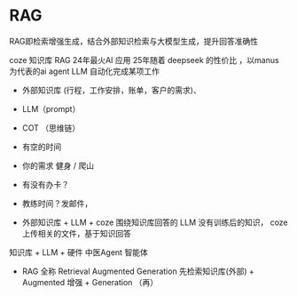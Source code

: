 # RAG

RAG即检索增强生成，结合外部知识检索与大模型生成，提升回答准确性

coze 知识库 RAG 24年最火AI 应用
25年随着 deepseek 的性价比 ，以manus 为代表的ai agent LLM 自动化完成某项工作

- 外部知识库 (行程，工作安排，账单，客户的需求)、
- LLM（prompt）
- COT （思维链）
 - 有空的时间
 - 你的需求 健身 / 爬山
 - 有没有办卡？
 - 教练时间？发邮件，

- 外部知识库 + LLM + coze 
 围绕知识库回答的 
 LLM 没有训练后的知识，
 coze 上传相关的文件，基于知识回答
 
 知识库 + LLM + 硬件 中医Agent 智能体

- RAG 全称
 Retrieval Augmented Generation
 先检索知识库(外部) + Augmented 增强 + Generation （再）
 

 
